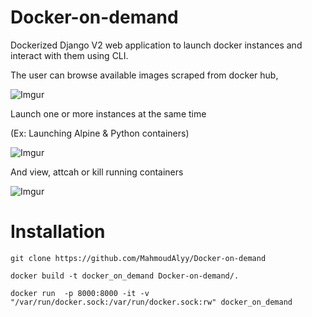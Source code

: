 # Docker-on-demand
Dockerized Django V2 web application to launch docker instances and interact with them using CLI.



The user can browse available images scraped from docker hub,

![Imgur](https://i.imgur.com/sZETM12.png)



Launch one or more instances at the same time

(Ex: Launching Alpine & Python containers)

![Imgur](https://i.imgur.com/sYhiiIz.png)


And view, attcah or kill running containers

![Imgur](https://i.imgur.com/bqsQ4r6.png)

# Installation

```
git clone https://github.com/MahmoudAlyy/Docker-on-demand
```
```
docker build -t docker_on_demand Docker-on-demand/.
````
```
docker run  -p 8000:8000 -it -v "/var/run/docker.sock:/var/run/docker.sock:rw" docker_on_demand
```

